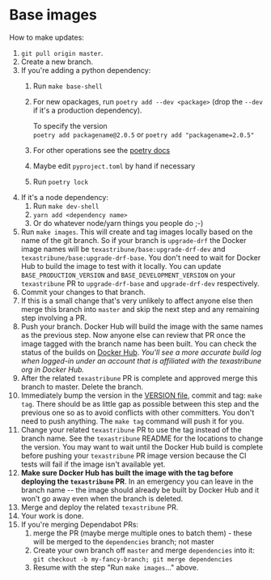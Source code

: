 
Base images
===========

How to make updates:

1. `git pull origin master`. 
1. Create a new branch.
1. If you're adding a python dependency:
    1. Run `make base-shell`
    1. For new opackages, run `poetry add --dev <package>` (drop the `--dev` if it's a production
       dependency).  
       
       To specify the version        
       `poetry add packagename@2.0.5` 
       or
       `poetry add "packagename=2.0.5"`
    1. For other operations see the
       [poetry docs](https://poetry.eustace.io/docs/)
    1. Maybe edit `pyproject.toml` by hand if necessary
    1. Run `poetry lock`
1. If it's a node dependency:
    1. Run `make dev-shell` 
    1. `yarn add <dependency name>`
    1. Or do whatever node/yarn things you people do ;-)
1. Run `make images`. This will create and tag 
   images locally based on the name of the git branch. So if your branch is `upgrade-drf`
   the Docker image names will be `texastribune/base:upgrade-drf-dev` and `texastribune/base:upgrade-drf-base`. You don't need to wait
   for Docker Hub to build the image to test with it locally. You can update
   `BASE_PRODUCTION_VERSION` and `BASE_DEVELOPMENT_VERSION` on your `texastribune`
   PR to `upgrade-drf-base` and `upgrade-drf-dev` respectively.
1. Commit your changes to that branch.
1. If this is a small change that's very unlikely to affect anyone else then merge this
   branch into `master` and skip the next step and any remaining step involving a PR.
1. Push your branch. Docker Hub will build the image with the same names as the previous
   step. Now anyone else can review that PR once the image tagged with the branch name has been built. You can check the status of the builds on [Docker Hub](https://hub.docker.com/repository/docker/texastribune/base). _You'll see a more accurate build log when logged-in under an account that is affiliated with the texastribune org in Docker Hub._
1. After the related `texastribune` PR is complete and approved merge this branch to
   master. Delete the branch.
1. Immediately bump the version in the [VERSION file](VERSION), commit and tag: `make tag`. There
   should be as little gap as possible between this step and the previous one so as to
   avoid conflicts with other committers. You don't need to push anything. The `make tag` command will 
   push it for you.
1. Change your related `texastribune` PR to use the tag instead of the branch name. See
   the `texastribune` README for the locations to change the version. You may want to wait until the Docker Hub build is complete before pushing your `texastribune` PR image version because the CI tests will fail if the image isn't available yet.
1. **Make sure Docker Hub has built the image with the tag before deploying the
   `texastribune` PR**. In an emergency you can leave in the branch name -- the image should
   already be built by Docker Hub and it won't go away even when the branch is deleted.
1. Merge and deploy the related `texastribune` PR.
1. Your work is done.
1. If you're merging Dependabot PRs:
    1. merge the PR (maybe merge multiple ones to batch them) - these will be merged to
       the `dependencies` branch; not master
    1. Create your own branch off `master` and merge `dependencies` into it: `git
       checkout -b my-fancy-branch; git merge dependencies`
    1. Resume with the step "Run `make images`..." above. 
